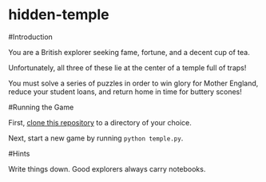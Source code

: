 hidden-temple
=============

#Introduction

You are a British explorer seeking fame, fortune, and a decent cup of tea.

Unfortunately, all three of these lie at the center of a temple full of traps!

You must solve a series of puzzles in order to win glory for Mother England,
reduce your student loans, and return home in time for buttery scones!

#Running the Game

First, [clone this repository](http://git-scm.com/book/en/Git-Basics-Getting-a-Git-Repository) to a directory of your choice.

Next, start a new game by running `python temple.py`.

#Hints

Write things down. Good explorers always carry notebooks.
